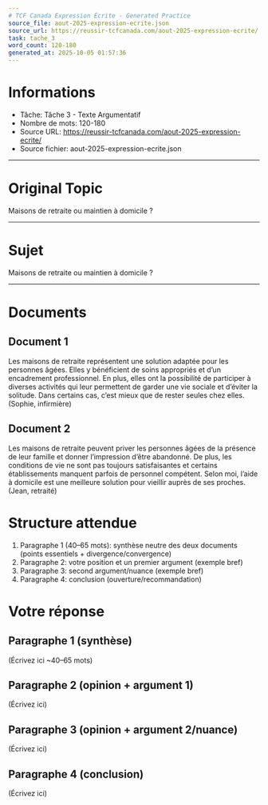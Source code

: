 ```yaml
---
# TCF Canada Expression Écrite - Generated Practice
source_file: aout-2025-expression-ecrite.json
source_url: https://reussir-tcfcanada.com/aout-2025-expression-ecrite/
task: tache_3
word_count: 120-180
generated_at: 2025-10-05 01:57:36
---
```


# Informations
- Tâche: Tâche 3 - Texte Argumentatif
- Nombre de mots: 120-180
- Source URL: https://reussir-tcfcanada.com/aout-2025-expression-ecrite/
- Source fichier: aout-2025-expression-ecrite.json

---

# Original Topic
Maisons de retraite ou maintien à domicile ?

---

# Sujet
Maisons de retraite ou maintien à domicile ?

---
# Documents
## Document 1
Les maisons de retraite représentent une solution adaptée pour les personnes âgées. Elles y bénéficient de soins appropriés et d’un encadrement professionnel. En plus, elles ont la possibilité de participer à diverses activités qui leur permettent de garder une vie sociale et d’éviter la solitude. Dans certains cas, c’est mieux que de rester seules chez elles.(Sophie, infirmière)

## Document 2
Les maisons de retraite peuvent priver les personnes âgées de la présence de leur famille et donner l’impression d’être abandonné. De plus, les conditions de vie ne sont pas toujours satisfaisantes et certains établissements manquent parfois de personnel compétent. Selon moi, l’aide à domicile est une meilleure solution pour vieillir auprès de ses proches.(Jean, retraité)

# Structure attendue
1) Paragraphe 1 (40–65 mots): synthèse neutre des deux documents (points essentiels + divergence/convergence)
2) Paragraphe 2: votre position et un premier argument (exemple bref)
3) Paragraphe 3: second argument/nuance (exemple bref)
4) Paragraphe 4: conclusion (ouverture/recommandation)

# Votre réponse
## Paragraphe 1 (synthèse)
(Écrivez ici ~40–65 mots)

## Paragraphe 2 (opinion + argument 1)
(Écrivez ici)

## Paragraphe 3 (opinion + argument 2/nuance)
(Écrivez ici)

## Paragraphe 4 (conclusion)
(Écrivez ici)
